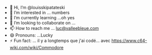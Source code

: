 - 👋 Hi, I’m @louisskipatateski
- 👀 I’m interested in ... numbers
- 🌱 I’m currently learning ...oh yes
- 💞️ I’m looking to collaborate on ...
- 📫 How to reach me ... luc@valleebleue.com
- 😄 Pronouns: ...Lucky
- ⚡ Fun fact: ... il y a longtemps que j'ai codé... avec https://www.c64-wiki.com/wiki/Commodore

<!---
louisskipatateski/louisskipatateski is a ✨ special ✨ repository because its `README.md` (this file) appears on your GitHub profile.
You can click the Preview link to take a look at your changes.
--->
